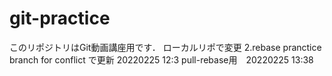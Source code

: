 # git-practice
このリポジトリはGit動画講座用です．
ローカルリポで変更
2.rebase pranctice branch for conflict で更新 20220225 12:3
pull-rebase用　20220225 13:38
